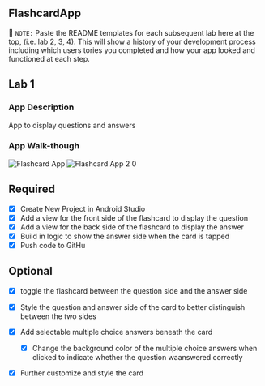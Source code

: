 ## FlashcardApp

📝 `NOTE:` Paste the README templates for each subsequent lab here at the top, (i.e. lab 2, 3, 4). This will show a history of your development process including which users tories you completed and how your app looked and functioned at each step.

## Lab 1

### App Description
App to display questions and answers

### App Walk-though

![Flashcard App](https://user-images.githubusercontent.com/88345566/191149078-bf6c03b8-fe76-4c0c-9614-e1d3a0ae47a5.gif)
![Flashcard App 2 0](https://user-images.githubusercontent.com/88345566/191163158-de3d5b85-b3e4-435a-8a78-4ef556139375.gif)



## Required
- [x] Create New Project in Android Studio
- [x] Add a view for the front side of the flashcard to display the question
- [x] Add a view for the back side of the flashcard to display the answer
- [x] Build in logic to show the answer side when the card is tapped
- [x] Push code to GitHu
## Optional
- [x] toggle the flashcard between the question side and the answer side
- [x] Style the question and answer side of the card to better distinguish between the two sides
- [x] Add selectable multiple choice answers beneath the card
   - [x] Change the background color of the multiple choice answers when clicked to indicate whether the question waanswered correctly
- [x] Further customize and style the card

